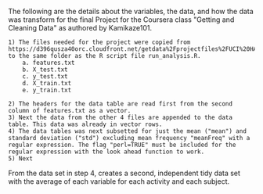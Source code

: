 The following are the details about the variables, the data, and how the data was transform for the final Project for the Coursera class "Getting and Cleaning Data" as authored by Kamikaze101.

	1) The files needed for the project were copied from https://d396qusza40orc.cloudfront.net/getdata%2Fprojectfiles%2FUCI%20HAR%20Dataset.zip to the same folder as the R script file run_analysis.R.
		a. features.txt
		b. X_test.txt
		c. y_test.txt
		d. X_train.txt
		e. y_train.txt
	
	2) The headers for the data table are read first from the second column of features.txt as a vector.
	3) Next the data from the other 4 files are appended to the data table. This data was already in vector rows.
	4) The data tables was next subsetted for just the mean ("mean") and standard deviation ("std") excluding mean frequency "meanFreq" with a regular expression. The flag "perl=TRUE" must be included for the regular expression with the look ahead function to work.
	5) Next
From the data set in step 4, creates a second, independent tidy data set with the average of each variable for each activity and each subject.